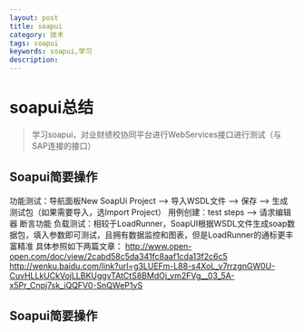 ```yaml
---
layout: post
title: soapui
category: 技术
tags: soapui
keywords: soapui,学习
description: 
---
```


# soapui总结

> 学习soapui，对业财绩校协同平台进行WebServices接口进行测试（与SAP连接的接口）

## Soapui简要操作
  功能测试：导航面板New SoapUi Project ——> 导入WSDL文件 ——> 保存 ——> 生成测试包（如果需要导入，选Import Project）
            用例创建：test steps ——> 请求编辑器
            断言功能
  负载测试：相较于LoadRunner，SoapUI根据WSDL文件生成soap数据包，填入参数即可测试，且拥有数据监控和图表，但是LoadRunner的通标更丰富精准
具体参照如下两篇文章：
http://www.open-open.com/doc/view/2cabd58c5da341fc8aaf1cda13f2c6c5
http://wenku.baidu.com/link?url=g3LUEFm-L88-s4XoL_v7rrzgnGW0U-CuvHLLkUCkVojLLBKUggvTAtCtS8BMdOj_vm2FVg__03_5A-x5Pr_Cnpj7sk_iQQFV0-SnQWeP1yS

## Soapui简要操作

